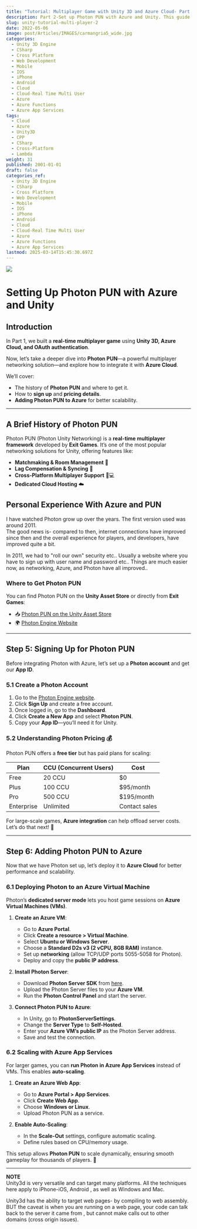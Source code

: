 ```yaml
---
title: "Tutorial: Multiplayer Game with Unity 3D and Azure Cloud- Part 2"
description: Part 2-Set up Photon PUN with Azure and Unity. This guide covers Photon PUN’s history, sign-up process, pricing, and integrating it with Azure.
slug: unity-tutorial-multi-player-2
date: 2022-05-06
image: post/Articles/IMAGES/carmangria5_wide.jpg
categories:
  - Unity 3D Engine
  - CSharp
  - Cross Platform
  - Web Development
  - Mobile
  - IOS
  - iPhone
  - Android
  - Cloud
  - Cloud-Real Time Multi User
  - Azure
  - Azure Functions
  - Azure App Services
tags:
  - Cloud
  - Azure
  - Unity3D
  - CPP
  - CSharp
  - Cross-Platform
  - Lambda
weight: 31
published: 2001-01-01
draft: false
categories_ref:
  - Unity 3D Engine
  - CSharp
  - Cross Platform
  - Web Development
  - Mobile
  - IOS
  - iPhone
  - Android
  - Cloud
  - Cloud-Real Time Multi User
  - Azure
  - Azure Functions
  - Azure App Services
lastmod: 2025-03-14T15:45:30.697Z
---
```

<!-- 
(Article Image is from my Proto game "Carmangria" - more on that here [Unity 3D Multiplayer Game Experiments](post/unity3d/unity-proto-games/index.md) )

Image Below is from Babblecheckers (Same Article)
-->

![](/post/unity3d/unity-proto-games/bcheckers.png)

<!-- 
Previous Article is here:
[Tutorial: Multiplayer Game with Unity 3D and Azure Cloud- Part 1](post/unity3d/unity-proto-games/Unity3DwithMultiplayer1.md)
-->

# Setting Up Photon PUN with Azure and Unity

<!-- 
[Part 1](post/unity3d/unity-proto-games/Unity3DwithMultiplayer1.md) 
-->

## Introduction

In Part 1, we built a **real-time multiplayer game** using **Unity 3D, Azure Cloud, and OAuth authentication**.

Now, let’s take a deeper dive into **Photon PUN**—a powerful multiplayer networking solution—and explore how to integrate it with **Azure Cloud**.

We’ll cover:

* The history of **Photon PUN** and where to get it.
* How to **sign up** and **pricing details**.
* **Adding Photon PUN to Azure** for better scalability.

***

## A Brief History of Photon PUN

Photon PUN (Photon Unity Networking) is a **real-time multiplayer framework** developed by **Exit Games**. It’s one of the most popular networking solutions for Unity, offering features like:

* **Matchmaking & Room Management** 🚪
* **Lag Compensation & Syncing** 🔄
* **Cross-Platform Multiplayer Support** 📱💻
* **Dedicated Cloud Hosting** ☁️

## Personal Experience With Azure and PUN

I have watched Photon grow up over the years. The first version used was around 2011.\
The good news is- compared to then, internet connections have improved since then and the overall experience for players, and developers, have improved quite a bit.

In 2011, we had to "roll our own" security etc.. Usually a website where you have to sign up with user name and password etc.. Things are much easier now, as networking, Azure, and Photon have all improved..

### Where to Get Photon PUN

You can find Photon PUN on the **Unity Asset Store** or directly from **Exit Games**:

* 📥 [Photon PUN on the Unity Asset Store](https://assetstore.unity.com/packages/tools/network/pun-2-free-119922)
* 🌍 [Photon Engine Website](https://www.photonengine.com/)

***

## Step 5: Signing Up for Photon PUN

Before integrating Photon with Azure, let’s set up a **Photon account** and get our **App ID**.

### 5.1 Create a Photon Account

1. Go to the [Photon Engine website](https://www.photonengine.com/).
2. Click **Sign Up** and create a free account.
3. Once logged in, go to the **Dashboard**.
4. Click **Create a New App** and select **Photon PUN**.
5. Copy your **App ID**—you’ll need it for Unity.

### 5.2 Understanding Photon Pricing 💰

Photon PUN offers a **free tier** but has paid plans for scaling:

| Plan       | CCU (Concurrent Users) | Cost          |
| ---------- | ---------------------- | ------------- |
| Free       | 20 CCU                 | \$0           |
| Plus       | 100 CCU                | \$95/month    |
| Pro        | 500 CCU                | \$195/month   |
| Enterprise | Unlimited              | Contact sales |

For large-scale games, **Azure integration** can help offload server costs. Let’s do that next! 🚀

***

## Step 6: Adding Photon PUN to Azure

Now that we have Photon set up, let’s deploy it to **Azure Cloud** for better performance and scalability.

### 6.1 Deploying Photon to an Azure Virtual Machine

Photon’s **dedicated server mode** lets you host game sessions on **Azure Virtual Machines (VMs)**.

1. **Create an Azure VM**:
   * Go to **Azure Portal**.
   * Click **Create a resource > Virtual Machine**.
   * Select **Ubuntu or Windows Server**.
   * Choose a **Standard D2s v3 (2 vCPU, 8GB RAM)** instance.
   * Set up **networking** (allow TCP/UDP ports 5055-5058 for Photon).
   * Deploy and copy the **public IP address**.

2. **Install Photon Server**:
   * Download **Photon Server SDK** from [here](https://www.photonengine.com/Server).
   * Upload the Photon Server files to your **Azure VM**.
   * Run the **Photon Control Panel** and start the server.

3. **Connect Photon PUN to Azure**:
   * In Unity, go to **PhotonServerSettings**.
   * Change the **Server Type** to **Self-Hosted**.
   * Enter your **Azure VM’s public IP** as the Photon Server address.
   * Save and test the connection.

### 6.2 Scaling with Azure App Services

For larger games, you can **run Photon in Azure App Services** instead of VMs. This enables **auto-scaling**.

1. **Create an Azure Web App**:
   * Go to **Azure Portal > App Services**.
   * Click **Create Web App**.
   * Choose **Windows or Linux**.
   * Upload Photon PUN as a service.

2. **Enable Auto-Scaling**:
   * In the **Scale-Out** settings, configure automatic scaling.
   * Define rules based on CPU/memory usage.

This setup allows **Photon PUN** to scale dynamically, ensuring smooth gameplay for thousands of players. 🎯

***

<!-- 
## Conclusion

In this tutorial, we:
✅ Explored the **history** of **Photon PUN**
✅ Learned **how to sign up** and the **pricing model**
✅ Deployed **Photon PUN to Azure** using **Virtual Machines** and **App Services**

With this setup, your game is ready to handle massive multiplayer sessions with **low latency** and **high scalability**. 🚀

Got questions? Drop a comment below! Happy coding. 🎮🔥

-->

**NOTE**\
Unity3d is very versatile and can target many platforms. All the techniques here apply to iPhone-iOS, Android , as well as Windows and Mac.

Unity3d has the ability to target web pages- by compiling to web assembly. BUT the caveat is when you are running on a web page, your code can talk back to the server it came from , but cannot make calls out to other domains (cross origin issues).
